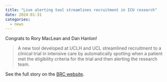 ```yaml
---
title: "Live alerting tool streamlines recruitment in ICU research"
date: 2024-01-31
categories:
  - news
---
```

Congrats to Rory MacLean and Dan Hanlon!

> A new tool developed at UCLH and UCL streamlined recruitment to a clinical trial in intensive care by automatically spotting when a patient met the eligibility criteria for the trial and then alerting the research team.

See the full story on the [BRC website](https://www.uclhospitals.brc.nihr.ac.uk/news/live-alerting-tool-streamlines-recruitment-in-icu-research).
